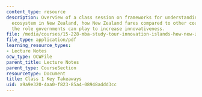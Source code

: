 ```yaml
---
content_type: resource
description: Overview of a class session on frameworks for understanding the innovation
  ecosystem in New Zealand, how New Zealand fares compared to other countries, and
  the role governments can play to increase innovativeness.
file: /media/courses/15-228-mba-study-tour-innovation-islands-how-new-zealand-became-a-global-player-in-the-race-to-innovate-spring-2016/a9a9e3204aa0f82385a408948addd3cc_MIT15_228S16_Class_1.pdf
file_type: application/pdf
learning_resource_types:
- Lecture Notes
ocw_type: OCWFile
parent_title: Lecture Notes
parent_type: CourseSection
resourcetype: Document
title: Class 1 Key Takeaways
uid: a9a9e320-4aa0-f823-85a4-08948addd3cc
---
```

